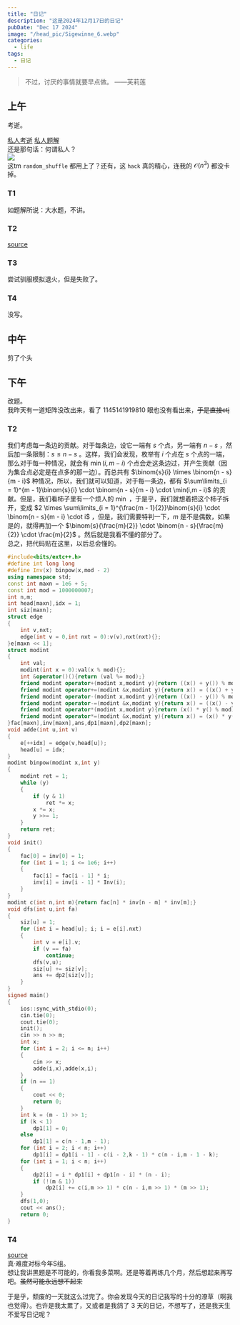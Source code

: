 ```yaml
---
title: "日记"
description: "这是2024年12月17日的日记"
pubDate: "Dec 17 2024"
image: "/head_pic/Sigewinne_6.webp"
categories:
  - life
tags:
  - 日记
---
```


> 不过，讨厌的事情就要早点做。 ——芙莉莲

## 上午
考逝。

<a href = "https://local.cwoi.com.cn:8443/contest/C0667" target = "_blank">私人考逝</a> <a href = "https://gitee.com/ybz2010/OI/raw/main/exam/2024-12-17/1217%20C%E7%BB%84%E9%A2%98%E8%A7%A3.pdf" target = "_blank">私人题解</a>  
还是那句话：何谓私人？  
<img src = "/pic_in_blog/2024-12-17日记/random_shuffle.webp">  
这tm `random_shuffle` 都用上了？还有，这 `hack` 真的精心，连我的 $\mathcal{O}(n^3)$ 都没卡掉。

### T1
如题解所说：大水题，不讲。

### T2
<a href = "https://vjudge.net/problem/HDU-6810" target = "_blank">source</a>  

### T3
尝试驯服模拟退火，但是失败了。

### T4
没写。

## 中午
剪了个头

## 下午
改题。  
我昨天有一道矩阵没改出来，看了 $1145141919810$ 眼也没有看出来，~~于是直接ctj~~  

### T2
我们考虑每一条边的贡献。对于每条边，设它一端有 $s$ 个点，另一端有 $n - s$ ，然后加一条限制：$s \le n - s$ 。这样，我们会发现，枚举有 $i$ 个点在 $s$ 个点的一端，那么对于每一种情况，就会有 $\min(i,m - i)$ 个点会走这条边过，并产生贡献（因为集合点必定是在点多的那一边）。而总共有 $\binom{s}{i} \times \binom{n - s}{m - i}$ 种情况，所以，我们就可以知道，对于每一条边，都有 $\sum\limits_{i = 1}^{m - 1}\binom{s}{i} \cdot \binom{n - s}{m - i} \cdot \min(i,m - i)$ 的贡献。但是，我们看柿子里有一个烦人的 $\min$ ，于是乎，我们就想着把这个柿子拆开，变成 $2 \times \sum\limits_{i = 1}^{\frac{m - 1}{2}}\binom{s}{i} \cdot \binom{n - s}{m - i} \cdot i$ ，但是，我们需要特判一下，$m$ 是不是偶数，如果是的，就得再加一个 $\binom{s}{\frac{m}{2}} \cdot \binom{n - s}{\frac{m}{2}} \cdot \frac{m}{2}$ 。然后就是我看不懂的部分了。  
总之，把代码贴在这里，以后总会懂的。
```cpp
#include<bits/extc++.h>
#define int long long
#define Inv(x) binpow(x,mod - 2)
using namespace std;
const int maxn = 1e6 + 5;
const int mod = 1000000007;
int n,m;
int head[maxn],idx = 1;
int siz[maxn];
struct edge
{
    int v,nxt;
    edge(int v = 0,int nxt = 0):v(v),nxt(nxt){};
}e[maxn << 1];
struct modint
{
    int val;
    modint(int x = 0):val(x % mod){};
    int &operator()(){return (val %= mod);}
    friend modint operator+(modint x,modint y){return ((x() + y()) % mod);}
    friend modint operator+=(modint &x,modint y){return x() = ((x() + y()) % mod);}
    friend modint operator-(modint x,modint y){return ((x() - y()) % mod + mod) % mod;}
    friend modint operator-=(modint &x,modint y){return x() = ((x() - y()) % mod + mod) % mod;}
    friend modint operator*(modint x,modint y){return (x() * y() % mod);}
    friend modint operator*=(modint &x,modint y){return x() = (x() * y() % mod);}
}fac[maxn],inv[maxn],ans,dp1[maxn],dp2[maxn];
void adde(int u,int v)
{
    e[++idx] = edge(v,head[u]);
    head[u] = idx;
}
modint binpow(modint x,int y)
{
    modint ret = 1;
    while (y)
    {
        if (y & 1)
            ret *= x;
        x *= x;
        y >>= 1;
    }
    return ret;
}
void init()
{
    fac[0] = inv[0] = 1;
    for (int i = 1; i <= 1e6; i++)
    {
        fac[i] = fac[i - 1] * i;
        inv[i] = inv[i - 1] * Inv(i);
    }
}
modint c(int n,int m){return fac[n] * inv[n - m] * inv[m];}
void dfs(int u,int fa)
{
    siz[u] = 1;
    for (int i = head[u]; i; i = e[i].nxt)
    {
        int v = e[i].v;
        if (v == fa)
            continue;
        dfs(v,u);
        siz[u] += siz[v];
        ans += dp2[siz[v]];
    }
}
signed main()
{
    ios::sync_with_stdio(0);
    cin.tie(0);
    cout.tie(0);
    init();
    cin >> n >> m;
    int x;
    for (int i = 2; i <= n; i++)
    {
        cin >> x;
        adde(i,x),adde(x,i);
    }
    if (n == 1)
    {
        cout << 0;
        return 0;
    }
    int k = (m - 1) >> 1;
    if (k < 1)
        dp1[1] = 0;
    else
        dp1[1] = c(n - 1,m - 1);
    for (int i = 2; i < n; i++)
        dp1[i] = dp1[i - 1] - c(i - 2,k - 1) * c(n - i,m - 1 - k);
    for (int i = 1; i < n; i++)
    {
        dp2[i] = i * dp1[i] + dp1[n - i] * (n - i);
        if (!(m & 1))
            dp2[i] += c(i,m >> 1) * c(n - i,m >> 1) * (m >> 1);
    }
    dfs(1,0);
    cout << ans();
    return 0;
}
```

### T4
<a href = "https://atcoder.jp/contests/arc057/tasks/arc057_d" target = "_blank">source</a>  
真·难度对标今年S组。  
想让我讲黑题是不可能的，你看我多菜啊。还是等着再练几个月，然后想起来再写吧。~~虽然可能永远想不起来~~

于是乎，颓废的一天就这么过完了。你会发现今天的日记我写的十分的潦草（啊我也觉得）。也许是我太累了，又或者是我鸽了 $3$ 天的日记，不想写了，还是我天生不爱写日记呢？